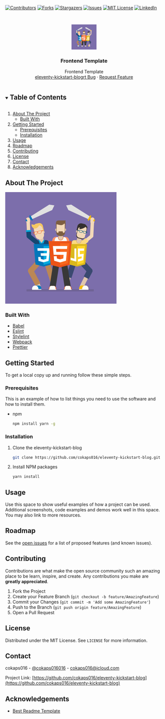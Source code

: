 <!--
*** To avoid retyping too much info. Do a search and replace for the following:
*** cokaps016, eleventy-kickstart-blog, twitter_handle, cokaps016@icloud.com, Frontend Template, project_description
-->

<!-- PROJECT SHIELDS -->
<!--
*** I'm using markdown "reference style" links for readability.
*** Reference links are enclosed in brackets [ ] instead of parentheses ( ).
*** See the bottom of this document for the declaration of the reference variables
*** for contributors-url, forks-url, etc. This is an optional, concise syntax you may use.
*** https://www.markdownguide.org/basic-syntax/#reference-style-links
-->
<!-- markdownlint-disable MD041 MD033 MD030-->

[![Contributors][contributors-shield]][contributors-url]
[![Forks][forks-shield]][forks-url]
[![Stargazers][stars-shield]][stars-url]
[![Issues][issues-shield]][issues-url]
[![MIT License][license-shield]][license-url]
[![LinkedIn][linkedin-shield]][linkedin-url]

<!-- PROJECT LOGO -->
<br />
<p align="center">
  <a href="https://github.com/cokaps016/eleventy-kickstart-blog">
    <img src="logo.jpg" alt="Logo" width="80" height="80">
  </a>

  <h3 align="center">Frontend Template</h3>

  <p align="center">
    Frontend Template
    <br />
    <a href="https://github.com/cokaps016/eleventy-kickstart-blog/issues">eleventy-kickstart-blogrt Bug</a>
    ·
    <a href="https://github.com/cokaps016/eleventy-kickstart-blog/issues">Request Feature</a>
  </p>
</p>

<!-- TABLE OF CONTENTS -->
<details open="open">
  <summary><h2 style="display: inline-block">Table of Contents</h2></summary>
  <ol>
    <li>
      <a href="#about-the-project">About The Project</a>
      <ul>
        <li><a href="#built-with">Built With</a></li>
      </ul>
    </li>
    <li>
      <a href="#getting-started">Getting Started</a>
      <ul>
        <li><a href="#prerequisites">Prerequisites</a></li>
        <li><a href="#installation">Installation</a></li>
      </ul>
    </li>
    <li><a href="#usage">Usage</a></li>
    <li><a href="#roadmap">Roadmap</a></li>
    <li><a href="#contributing">Contributing</a></li>
    <li><a href="#license">License</a></li>
    <li><a href="#contact">Contact</a></li>
    <li><a href="#acknowledgements">Acknowledgements</a></li>
  </ol>
</details>

<!-- ABOUT THE PROJECT -->

## About The Project

![Product Name Screen Shot](logo.jpg)

### Built With

-   [Babel](https://babeljs.io/)
-   [Eslint](https://eslint.org/)
-   [Stylelint](https://stylelint.io/)
-   [Webpack](https://webpack.js.org/)
-   [Prettier](https://prettier.io/)

<!-- GETTING STARTED -->

## Getting Started

To get a local copy up and running follow these simple steps.

### Prerequisites

This is an example of how to list things you need to use the software and how to install them.

-   npm

    ```sh
    npm install yarn -g
    ```

### Installation

1. Clone the eleventy-kickstart-blog

    ```sh
    git clone https://github.com/cokaps016/eleventy-kickstart-blog.git
    ```

2. Install NPM packages

    ```sh
    yarn install
    ```

<!-- USAGE EXAMPLES -->

## Usage

Use this space to show useful examples of how a project can be used. Additional screenshots, code examples and demos work well in this space. You may also link to more resources.

## Roadmap

See the [open issues](https://github.com/cokaps016/eleventy-kickstart-blog/issues) for a list of proposed features (and known issues).

<!-- CONTRIBUTING -->

## Contributing

Contributions are what make the open source community such an amazing place to be learn, inspire, and create. Any contributions you make are **greatly appreciated**.

1. Fork the Project
2. Create your Feature Branch (`git checkout -b feature/AmazingFeature`)
3. Commit your Changes (`git commit -m 'Add some AmazingFeature'`)
4. Push to the Branch (`git push origin feature/AmazingFeature`)
5. Open a Pull Request

<!-- LICENSE -->

## License

Distributed under the MIT License. See `LICENSE` for more information.

<!-- CONTACT -->

## Contact

cokaps016 - [@cokaps016016](https://twitter.com/cokaps016016) - cokaps016@icloud.com

Project Link: [https://github.com/cokaps016/eleventy-kickstart-blog](https://github.com/cokaps016/eleventy-kickstart-blog)

<!-- ACKNOWLEDGEMENTS -->

## Acknowledgements

-   [Best Readme Template](https://github.com/othneildrew/Best-README-Template)

<!-- MARKDOWN LINKS & IMAGES -->
<!-- https://www.markdownguide.org/basic-syntax/#reference-style-links -->

[contributors-shield]: https://img.shields.io/github/contributors/cokaps016/eleventy-kickstart-blog.svg?style=for-the-badge
[contributors-url]: https://github.com/cokaps016/eleventy-kickstart-blog/graphs/contributors
[forks-shield]: https://img.shields.io/github/forks/cokaps016/eleventy-kickstart-blog.svg?style=for-the-badge
[forks-url]: https://github.com/cokaps016/eleventy-kickstart-blog/network/members
[stars-shield]: https://img.shields.io/github/stars/cokaps016/eleventy-kickstart-blog.svg?style=for-the-badge
[stars-url]: https://github.com/cokaps016/eleventy-kickstart-blog/stargazers
[issues-shield]: https://img.shields.io/github/issues/cokaps016/eleventy-kickstart-blog.svg?style=for-the-badge
[issues-url]: https://github.com/cokaps016/eleventy-kickstart-blog/issues
[license-shield]: https://img.shields.io/github/license/cokaps016/eleventy-kickstart-blog.svg?style=for-the-badge
[license-url]: https://github.com/cokaps016/eleventy-kickstart-blog/blob/master/LICENSE.txt
[linkedin-shield]: https://img.shields.io/badge/-LinkedIn-black.svg?style=for-the-badge&logo=linkedin&colorB=555
[linkedin-url]: https://linkedin.com/in/cokaps016
